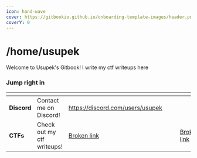 ```yaml
---
icon: hand-wave
cover: https://gitbookio.github.io/onboarding-template-images/header.png
coverY: 0
---
```


# /home/usupek

Welcome to Usupek's Gitbook! I write my ctf writeups here

### Jump right in

<table data-view="cards"><thead><tr><th></th><th></th><th data-type="content-ref"></th><th data-hidden data-card-cover data-type="files"></th><th data-hidden></th><th data-hidden data-card-target data-type="content-ref"></th><th data-hidden data-type="content-ref"></th></tr></thead><tbody><tr><td><strong>Discord</strong></td><td>Contact me on Discord!</td><td><a href="https://discord.com/users/usupek">https://discord.com/users/usupek</a></td><td></td><td></td><td></td><td><a href="https://discord.com/users/usupek">https://discord.com/users/usupek</a></td></tr><tr><td><strong>CTFs</strong></td><td>Check out my ctf writeups!</td><td><a href="broken-reference">Broken link</a></td><td></td><td></td><td><a href="broken-reference">Broken link</a></td><td><a href="broken-reference">Broken link</a></td></tr></tbody></table>

